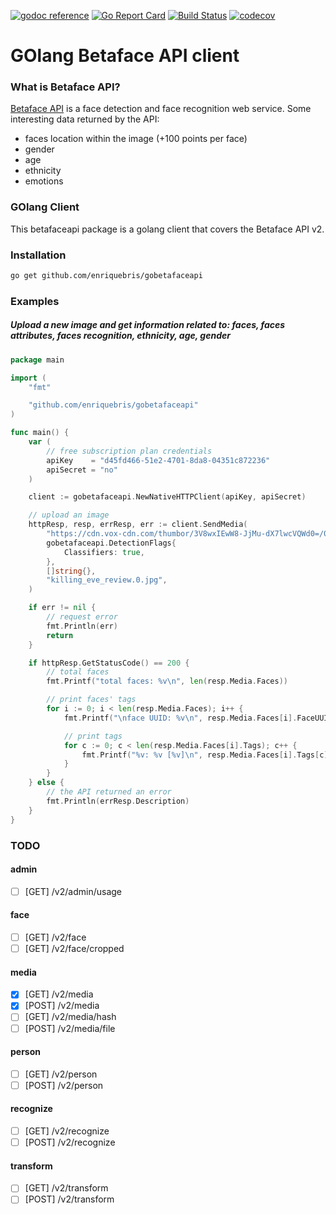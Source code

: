 [![godoc reference](https://img.shields.io/badge/godoc-reference-blue.svg)](https://godoc.org/github.com/enriquebris/gobetafaceapi) [![Go Report Card](https://goreportcard.com/badge/github.com/enriquebris/gobetafaceapi)](https://goreportcard.com/report/github.com/enriquebris/gobetafaceapi) [![Build Status](https://travis-ci.org/enriquebris/gobetafaceapi.svg?branch=master)](https://travis-ci.org/enriquebris/gobetafaceapi) [![codecov](https://codecov.io/gh/enriquebris/gobetafaceapi/branch/master/graph/badge.svg)](https://codecov.io/gh/enriquebris/gobetafaceapi)

# GOlang Betaface API client

### What is Betaface API?
[Betaface API](https://www.betafaceapi.com/wpa/) is a face detection and face recognition web service. Some interesting data returned by the API:
 - faces location within the image (+100 points per face)
 - gender
 - age
 - ethnicity
 - emotions

### GOlang Client
This betafaceapi package is a golang client that covers the Betaface API v2.

### Installation
```bash
go get github.com/enriquebris/gobetafaceapi
```

### Examples

##### Upload a new image and get information related to: faces, faces attributes, faces recognition, ethnicity, age, gender
```go
package main

import (
	"fmt"

	"github.com/enriquebris/gobetafaceapi"
)

func main() {
	var (
		// free subscription plan credentials
		apiKey    = "d45fd466-51e2-4701-8da8-04351c872236"
		apiSecret = "no"
	)

	client := gobetafaceapi.NewNativeHTTPClient(apiKey, apiSecret)

	// upload an image
	httpResp, resp, errResp, err := client.SendMedia(
		"https://cdn.vox-cdn.com/thumbor/3V8wxIEwW8-JjMu-dX7lwcVQWd0=/0x0:1000x563/1200x800/filters:focal(420x202:580x362)/cdn.vox-cdn.com/uploads/chorus_image/image/60350569/killing_eve_review.0.jpg",
		gobetafaceapi.DetectionFlags{
			Classifiers: true,
		},
		[]string{},
		"killing_eve_review.0.jpg",
	)

	if err != nil {
		// request error
		fmt.Println(err)
		return
	}

	if httpResp.GetStatusCode() == 200 {
		// total faces
		fmt.Printf("total faces: %v\n", len(resp.Media.Faces))

		// print faces' tags
		for i := 0; i < len(resp.Media.Faces); i++ {
			fmt.Printf("\nface UUID: %v\n", resp.Media.Faces[i].FaceUUID)

			// print tags
			for c := 0; c < len(resp.Media.Faces[i].Tags); c++ {
				fmt.Printf("%v: %v [%v]\n", resp.Media.Faces[i].Tags[c].Name, resp.Media.Faces[i].Tags[c].Value, resp.Media.Faces[i].Tags[c].Confidence)
			}
		}
	} else {
		// the API returned an error
		fmt.Println(errResp.Description)
	}
}

```

### TODO

#### admin
- [ ] [GET] /v2/admin/usage

#### face
- [ ] [GET] /v2/face
- [ ] [GET] /v2/face/cropped

#### media
- [x] [GET] /v2/media
- [x] [POST] /v2/media
- [ ] [GET] /v2/media/hash
- [ ] [POST] /v2/media/file

#### person
- [ ] [GET] /v2/person
- [ ] [POST] /v2/person

#### recognize
- [ ] [GET] /v2/recognize
- [ ] [POST] /v2/recognize

#### transform
- [ ] [GET] /v2/transform
- [ ] [POST] /v2/transform